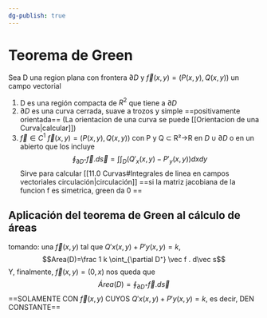 ```yaml
---
dg-publish: true
---
```

# Teorema de Green
Sea D una region plana con frontera $\partial D$ y $\vec f(x, y)=(P(x,y),Q(x,y))$ un campo vectorial
1. D es una región compacta de $R^2$ que tiene a  $\partial D$
2. $\partial D$ es una curva cerrada, suave a trozos y simple ==positivamente orientada== (La orientacion de una curva se puede [[Orientacion de una Curva|calcular]])
3. $\vec f \in C^1$ $\vec f(x,y)=(P(x, y), Q(x, y))$ con P y Q $\subset$ R²->R en  $D\cup \partial D$ o en un abierto que los incluye
$$\oint_{\partial D⁺} \vec f.d\vec s= \int \int_D (Q'_x(x,y)-P'_y(x,y))dxdy$$
Sirve para calcular [[11.0 Curvas#Integrales de linea en campos vectoriales circulación|circulación]] 
==si la matriz jacobiana de la funcion f es simetrica, green da 0 ==
## Aplicación del teorema de Green al cálculo de áreas 
tomando:
una $\vec f(x, y)$ tal que $Q'x(x,y)+P'y(x,y)=k$, 
$$Area(D)=\frac 1 k \oint_{\partial D⁺} \vec f . d\vec s$$
Y, finalmente, $\vec f(x,y)=(0,x)$ 
nos queda que 
$$Área(D)=\oint_{\partial D^+} \vec f . d\vec s$$
==SOLAMENTE CON $\vec f(x,y)$ CUYOS $Q'x(x,y)+P'y(x,y)=k$, es decir,  DEN CONSTANTE==